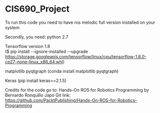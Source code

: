 # CIS690_Project
To run this code you need to have ros melodic full version installed on your system

Secondly, you need:
python 2.7

Tensorflow version 1.8  
($ pip install --ignore-installed --upgrade https://storage.googleapis.com/tensorflow/linux/cpu/tensorflow-1.8.0-cp27-none-linux_x86_64.whl)

matplotlib 
pyqtgraph
(conda install matplotlib pyqtgraph)

Keras 
(pip install keras==2.1.5)

Credits for the code go to:
Hands-On ROS for Robotics Programming by Bernardo Ronquillo Japo
Git link:  https://github.com/PacktPublishing/Hands-On-ROS-for-Robotics-Programming

